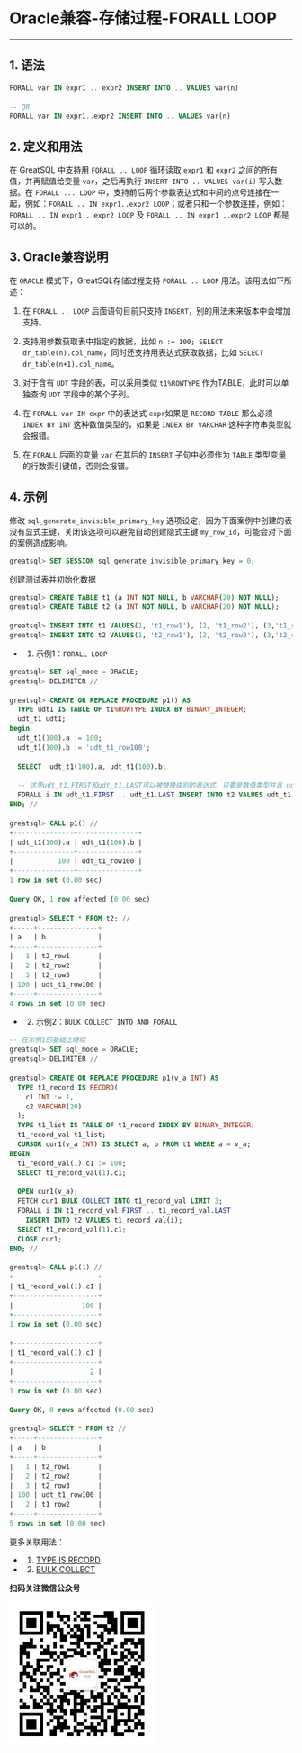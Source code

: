 # Oracle兼容-存储过程-FORALL LOOP
---


## 1. 语法

```sql
FORALL var IN expr1 .. expr2 INSERT INTO .. VALUES var(n)

-- OR
FORALL var IN expr1..expr2 INSERT INTO .. VALUES var(n)
```

## 2. 定义和用法

在 GreatSQL 中支持用 `FORALL .. LOOP` 循环读取 `expr1` 和 `expr2` 之间的所有值，并再赋值给变量 `var`，之后再执行 `INSERT INTO .. VALUES var(i)` 写入数据。在 `FORALL ... LOOP` 中，支持前后两个参数表达式和中间的点号连接在一起，例如：`FORALL .. IN expr1..expr2 LOOP`；或者只和一个参数连接，例如：`FORALL .. IN expr1.. expr2 LOOP` 及 `FORALL .. IN expr1 ..expr2 LOOP` 都是可以的。

## 3. Oracle兼容说明

在 `ORACLE` 模式下，GreatSQL存储过程支持 `FORALL .. LOOP` 用法。该用法如下所述：

1. 在 `FORALL .. LOOP` 后面语句目前只支持 `INSERT`，别的用法未来版本中会增加支持。

2. 支持用参数获取表中指定的数据，比如 `n := 100; SELECT dr_table(n).col_name`，同时还支持用表达式获取数据，比如 `SELECT dr_table(n+1).col_name`。

3. 对于含有 `UDT` 字段的表，可以采用类似 `t1%ROWTYPE` 作为TABLE，此时可以单独查询 `UDT` 字段中的某个子列。

4. 在 `FORALL var IN expr` 中的表达式 `expr`如果是 `RECORD TABLE` 那么必须 `INDEX BY INT` 这种数值类型的，如果是 `INDEX BY VARCHAR` 这种字符串类型就会报错。

5. 在 `FORALL` 后面的变量 `var` 在其后的 `INSERT` 子句中必须作为 `TABLE` 类型变量的行数索引键值，否则会报错。


## 4. 示例

修改 `sql_generate_invisible_primary_key` 选项设定，因为下面案例中创建的表没有显式主键，关闭该选项可以避免自动创建隐式主键 `my_row_id`，可能会对下面的案例造成影响。
```sql
greatsql> SET SESSION sql_generate_invisible_primary_key = 0;
```

创建测试表并初始化数据
```sql
greatsql> CREATE TABLE t1 (a INT NOT NULL, b VARCHAR(20) NOT NULL);
greatsql> CREATE TABLE t2 (a INT NOT NULL, b VARCHAR(20) NOT NULL);

greatsql> INSERT INTO t1 VALUES(1, 't1_row1'), (2, 't1_row2'), (3,'t1_row3') ;
greatsql> INSERT INTO t2 VALUES(1, 't2_row1'), (2, 't2_row2'), (3,'t2_row3') ;
```

- 1. 示例1：`FORALL LOOP`

```sql
greatsql> SET sql_mode = ORACLE;
greatsql> DELIMITER //

greatsql> CREATE OR REPLACE PROCEDURE p1() AS
  TYPE udt1 IS TABLE OF t1%ROWTYPE INDEX BY BINARY_INTEGER;
  udt_t1 udt1;
begin
  udt_t1(100).a := 100;
  udt_t1(100).b := 'udt_t1_row100';

  SELECT  udt_t1(100).a, udt_t1(100).b;

  -- 这里udt_t1.FIRST和udt_t1.LAST可以被替换成别的表达式，只要是数值类型并且 udt_t1(i) 有数据就可以
  FORALL i IN udt_t1.FIRST .. udt_t1.LAST INSERT INTO t2 VALUES udt_t1 (i);
END; //

greatsql> CALL p1() //
+---------------+---------------+
| udt_t1(100).a | udt_t1(100).b |
+---------------+---------------+
|           100 | udt_t1_row100 |
+---------------+---------------+
1 row in set (0.00 sec)

Query OK, 1 row affected (0.00 sec)

greatsql> SELECT * FROM t2; //
+-----+---------------+
| a   | b             |
+-----+---------------+
|   1 | t2_row1       |
|   2 | t2_row2       |
|   3 | t2_row3       |
| 100 | udt_t1_row100 |
+-----+---------------+
4 rows in set (0.00 sec)
```

- 2. 示例2：`BULK COLLECT INTO AND FORALL`

```sql
-- 在示例1的基础上继续
greatsql> SET sql_mode = ORACLE;
greatsql> DELIMITER //

greatsql> CREATE OR REPLACE PROCEDURE p1(v_a INT) AS
  TYPE t1_record IS RECORD(
    c1 INT := 1,
    c2 VARCHAR(20)
  );
  TYPE t1_list IS TABLE OF t1_record INDEX BY BINARY_INTEGER;
  t1_record_val t1_list;
  CURSOR cur1(v_a INT) IS SELECT a, b FROM t1 WHERE a = v_a;
BEGIN
  t1_record_val(1).c1 := 100;
  SELECT t1_record_val(1).c1;

  OPEN cur1(v_a);
  FETCH cur1 BULK COLLECT INTO t1_record_val LIMIT 3;
  FORALL i IN t1_record_val.FIRST .. t1_record_val.LAST 
    INSERT INTO t2 VALUES t1_record_val(i);
  SELECT t1_record_val(1).c1;
  CLOSE cur1;
END; //

greatsql> CALL p1(1) //
+---------------------+
| t1_record_val(1).c1 |
+---------------------+
|                 100 |
+---------------------+
1 row in set (0.00 sec)

+---------------------+
| t1_record_val(1).c1 |
+---------------------+
|                   2 |
+---------------------+
1 row in set (0.00 sec)

Query OK, 0 rows affected (0.00 sec)

greatsql> SELECT * FROM t2 //
+-----+---------------+
| a   | b             |
+-----+---------------+
|   1 | t2_row1       |
|   2 | t2_row2       |
|   3 | t2_row3       |
| 100 | udt_t1_row100 |
|   2 | t1_row2       |
+-----+---------------+
5 rows in set (0.00 sec)
```


更多关联用法：
- 1. [TYPE IS RECORD](./5-3-easyuse-ora-sp-record-type.md)
- 2. [BULK COLLECT](./5-3-easyuse-ora-sp-bulk-collect.md)



**扫码关注微信公众号**

![greatsql-wx](../../greatsql-wx.jpg)
